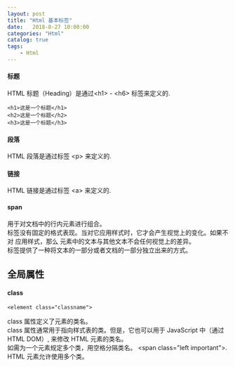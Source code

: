 ```yaml
---                      
layout: post                      
title: "Html 基本标签"                      
date:   2018-8-27 10:00:00                       
categories: "Html"                      
catalog: true                      
tags:                       
    - Html                      
---            
```

        
#### 标题
HTML 标题（Heading）是通过&lt;h1&gt; - &lt;h6&gt; 标签来定义的.

	<h1>这是一个标题</h1>
	<h2>这是一个标题</h2>
	<h3>这是一个标题</h3>
	
#### 段落

HTML 段落是通过标签 &lt;p&gt; 来定义的.

#### 链接

HTML 链接是通过标签 &lt;a&gt; 来定义的.

#### span

<span> 用于对文档中的行内元素进行组合。  
<span> 标签没有固定的格式表现。当对它应用样式时，它才会产生视觉上的变化。如果不对 <span> 应用样式，那么 <span> 元素中的文本与其他文本不会任何视觉上的差异。  
<span> 标签提供了一种将文本的一部分或者文档的一部分独立出来的方式。  

## 全局属性

#### class

	<element class="classname">
	
class 属性定义了元素的类名。  
class 属性通常用于指向样式表的类。但是，它也可以用于 JavaScript 中（通过 HTML DOM）, 来修改 HTML 元素的类名。  
如需为一个元素规定多个类，用空格分隔类名。 &lt;span class="left important"&gt;. HTML 元素允许使用多个类。  
